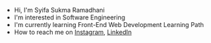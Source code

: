 - Hi, I'm Syifa Sukma Ramadhani
- I'm interested in Software Engineering 
- I'm currently learning Front-End Web Development Learning Path
- How to reach me on 
<a href="https://www.instagram.com/syifasukmaa/" target="_blank">Instagram</a>, 
<a href="https://www.linkedin.com/in/syifasukma/" target="_blank">LinkedIn</a>
 
<!---
syifasukmaa/syifasukmaa is a ✨ special ✨ repository because its `README.md` (this file) appears on your GitHub profile.
You can click the Preview link to take a look at your changes.
--->
